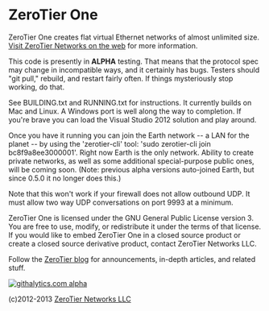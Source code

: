 ZeroTier One
======

ZeroTier One creates flat virtual Ethernet networks of almost unlimited size. [Visit ZeroTier Networks on the web](https://www.zerotier.com/) for more information.

This code is presently in **ALPHA** testing. That means that the protocol spec may change in incompatible ways, and it certainly has bugs. Testers should "git pull," rebuild, and restart fairly often. If things mysteriously stop working, do that.

See BUILDING.txt and RUNNING.txt for instructions. It currently builds on Mac and Linux. A Windows port is well along the way to completion. If you're brave you can load the Visual Studio 2012 solution and play around.

Once you have it running you can join the Earth network -- a LAN for the planet -- by using the 'zerotier-cli' tool: 'sudo zerotier-cli join bc8f9a8ee3000001'. Right now Earth is the only network. Ability to create private networks, as well as some additional special-purpose public ones, will be coming soon. (Note: previous alpha versions auto-joined Earth, but since 0.5.0 it no longer does this.)

Note that this won't work if your firewall does not allow outbound UDP. It must allow two way UDP conversations on port 9993 at a minimum.

ZeroTier One is licensed under the GNU General Public License version 3. You are free to use, modify, or redistribute it under the terms of that license. If you would like to embed ZeroTier One in a closed source product or create a closed source derivative product, contact ZeroTier Networks LLC.

Follow the [ZeroTier blog](http://blog.zerotier.com/) for announcements, in-depth articles, and related stuff.

[![githalytics.com alpha](https://cruel-carlota.pagodabox.com/59b2cbb9c154bf84bddb4b714402e548 "githalytics.com")](http://githalytics.com/zerotier/ZeroTierOne)

(c)2012-2013 [ZeroTier Networks LLC](https://www.zerotier.com/)